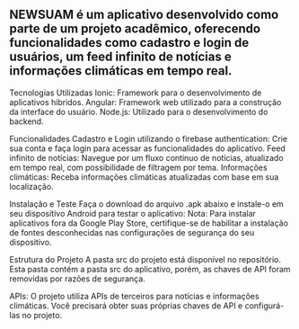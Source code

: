 ## NEWSUAM é um aplicativo desenvolvido como parte de um projeto acadêmico, oferecendo funcionalidades como cadastro e login de usuários, um feed infinito de notícias e informações climáticas em tempo real.

Tecnologias Utilizadas
Ionic: Framework para o desenvolvimento de aplicativos híbridos.
Angular: Framework web utilizado para a construção da interface do usuário.
Node.js: Utilizado para o desenvolvimento do backend.

Funcionalidades
Cadastro e Login utilizando o firebase authentication: Crie sua conta e faça login para acessar as funcionalidades do aplicativo.
Feed infinito de notícias: Navegue por um fluxo contínuo de notícias, atualizado em tempo real, com possibilidade de filtragem por tema.
Informações climáticas: Receba informações climáticas atualizadas com base em sua localização.

Instalação e Teste
Faça o download do arquivo .apk abaixo e instale-o em seu dispositivo Android para testar o aplicativo:
Nota: Para instalar aplicativos fora da Google Play Store, certifique-se de habilitar a instalação de fontes desconhecidas nas configurações de segurança do seu dispositivo.

Estrutura do Projeto
A pasta src do projeto está disponível no repositório. Esta pasta contém a pasta src do aplicativo, porém, as chaves de API foram removidas por razões de segurança.

APIs: O projeto utiliza APIs de terceiros para notícias e informações climáticas. Você precisará obter suas próprias chaves de API e configurá-las no projeto.
